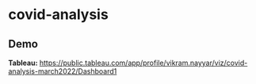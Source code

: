 # covid-analysis

## Demo
**Tableau:** https://public.tableau.com/app/profile/vikram.nayyar/viz/covid-analysis-march2022/Dashboard1
